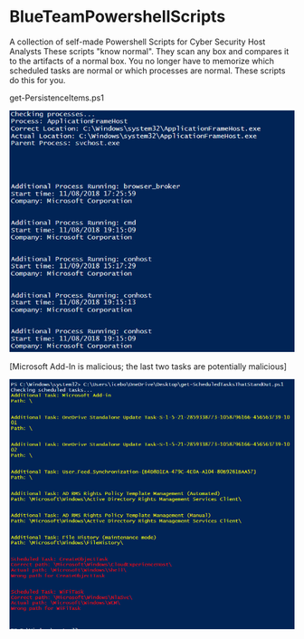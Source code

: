 # BlueTeamPowershellScripts
A collection of self-made Powershell Scripts for Cyber Security Host Analysts
These scripts "know normal". They scan any box and compares it to the artifacts of a normal box.
You no longer have to memorize which scheduled tasks are normal or which processes are normal.
These scripts do this for you.

get-PersistenceItems.ps1

![alt text](https://github.com/TerrySmithMBA/BlueTeamPowershellScripts/blob/master/get-ProcessesThatStandOut/get-processesThatStandOut.PNG)

[Microsoft Add-In is malicious; the last two tasks are potentially malicious]

![alt text](https://github.com/TerrySmithMBA/BlueTeamPowershellScripts/blob/master/get-ScheduledTasksThatStandOut/getSchTasks.PNG)
